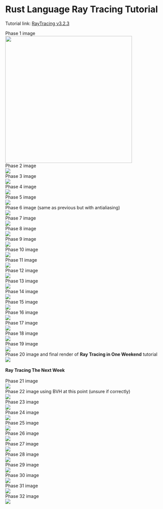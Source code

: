 # Rust Language Ray Tracing Tutorial
Tutorial link:
[RayTracing v3.2.3](https://github.com/RayTracing/raytracing.github.io/releases/tag/v3.2.3)

Phase 1 image
<br>
<img src="phase-1.png" width="400"/>
<br>
Phase 2 image
<br>
![](phase-2.png)
<br>
Phase 3 image
<br>
![](phase-3.png)
<br>
Phase 4 image
<br>
![](phase-4.png)
<br>
Phase 5 image
<br>
![](phase-5.png)
<br>
Phase 6 image (same as previous but with antialiasing)
<br>
![](phase-6.png)
<br>
Phase 7 image
<br>
![](phase-7.png)
<br>
Phase 8 image
<br>
![](phase-8.png)
<br>
Phase 9 image
<br>
![](phase-9.png)
<br>
Phase 10 image
<br>
![](phase-10.png)
<br>
Phase 11 image
<br>
![](phase-11.png)
<br>
Phase 12 image
<br>
![](phase-12.png)
<br>
Phase 13 image
<br>
![](phase-13.png)
<br>
Phase 14 image
<br>
![](phase-14.png)
<br>
Phase 15 image
<br>
![](phase-15.png)
<br>
Phase 16 image
<br>
![](phase-16.png)
<br>
Phase 17 image
<br>
![](phase-17.png)
<br>
Phase 18 image
<br>
![](phase-18.png)
<br>
Phase 19 image
<br>
![](phase-19.png)
<br>
Phase 20 image and final render of **Ray Tracing in One Weekend** tutorial
<br>
![](phase-20.png)
<br>
<br>
**Ray Tracing The Next Week**
<br>
<br>
Phase 21 image
<br>
![](phase-21.png)
<br>
Phase 22 image using BVH at this point (unsure if correctly)
<br>
![](phase-22.png)
<br>
Phase 23 image
<br>
![](phase-23.png)
<br>
Phase 24 image
<br>
![](phase-24.png)
<br>
Phase 25 image
<br>
![](phase-25.png)
<br>
Phase 26 image
<br>
![](phase-26.png)
<br>
Phase 27 image
<br>
![](phase-27.png)
<br>
Phase 28 image
<br>
![](phase-28.png)
<br>
Phase 29 image
<br>
![](phase-29.png)
<br>
Phase 30 image
<br>
![](phase-30.png)
<br>
Phase 31 image
<br>
![](phase-31.png)
<br>
Phase 32 image
<br>
![](phase-32.png)
